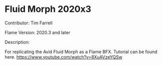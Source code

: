 # Fluid Morph 2020x3

Contributor: Tim Farrell

Flame Version: 2020.3 and later

Description:

For replicating the Avid Fluid Morph as a Flame BFX.  Tutorial can be found here. https://www.youtube.com/watch?v=8XuAVzeYQSw
